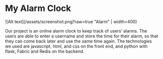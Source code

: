 # My Alarm Clock

![Alt text](/assets/screenshot.png?raw=true "Alarm" | width=400)

Our project is an online alarm clock to keep track of users’ alarms. The users are able to enter a username and store the time for their alarm, so that they can come back later and use the same time again. The technologies we used are javascript, html, and css on the front end, and python with flask, Fabric and Redis on the backend. 

